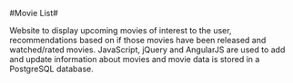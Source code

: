#Movie List#

Website to display upcoming movies of interest to the user, recommendations based on if those movies have been released and watched/rated movies. JavaScript, jQuery and AngularJS are used to add and update information about movies and movie data is stored in a PostgreSQL database. 